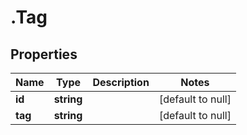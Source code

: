 # .Tag

## Properties
Name | Type | Description | Notes
------------ | ------------- | ------------- | -------------
**id** | **string** |  | [default to null]
**tag** | **string** |  | [default to null]


